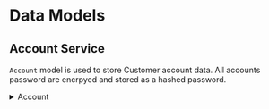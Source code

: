 # Data Models

## Account Service

`Account` model is used to store Customer account data. All accounts password are encrpyed and stored as a hashed password.

<details>
<summary>Account</summary>

| name       | type        | unique | optional      |
| ---------- | ----------- | ------ | ------------- |
| id         | serial      | yes    | autogenerated |
| account_id | string UUID | yes    | autogenerated |
| email      | string      | yes    | no            |
| password   | string      | no     | no            |
| first_name | string      | no     | no            |
| last_name  | string      | no     | no            |

</details>
